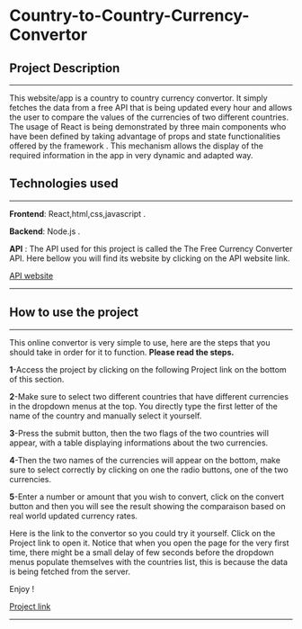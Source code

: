 # Country-to-Country-Currency-Convertor

<!-- Headings -->
## Project Description 
___

This website/app is a country to country currency 
convertor. It simply fetches the data from a free API that is being updated every hour and allows the user to compare the values of the currencies of two different countries.
The usage of   React  is being demonstrated by three main components who have been defined by taking advantage of props and state functionalities offered by the framework . This mechanism allows the display of the required information in the app in very dynamic and adapted way.


## Technologies used
___

**Frontend**:  React,html,css,javascript .

**Backend**: Node.js .

**API** : The API used for this project is called the
The Free Currency Converter API. Here bellow you will find its website by clicking on the API website link.

[API website](https://free.currencyconverterapi.com/)

___

## How to use the project
___
This online convertor is very simple to use, here are the steps that you should take in order for it to function. **Please read the steps.**

**1**-Access the project by clicking on the following Project link on the bottom of this section.

**2**-Make sure to select two different countries that have different currencies in the dropdown menus at the top. You directly type the first letter of the name of the country and manually select it yourself.

**3**-Press the submit button, then the two flags of the two countries will appear, with a table displaying informations about the two currencies.

**4**-Then the two names of the currencies will appear on the bottom, make sure to select correctly by clicking on one the radio buttons, one of the two currencies.

**5**-Enter a number or amount that you wish to convert, click on the convert button and then you will see the result showing the comparaison based on real world updated currency rates.


Here is the link to the convertor so you could try it yourself. Click on the Project link to open it. Notice that when you open the page for the very first time, there might
be a small delay of few seconds before the dropdown menus populate themselves with the countries list, this is because the data is being fetched from the server.

Enjoy !

[Project link](https://kouadri-maamar-server.herokuapp.com/)



___
